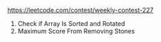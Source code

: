 https://leetcode.com/contest/weekly-contest-227
1. Check if Array Is Sorted and Rotated
2. Maximum Score From Removing Stones
